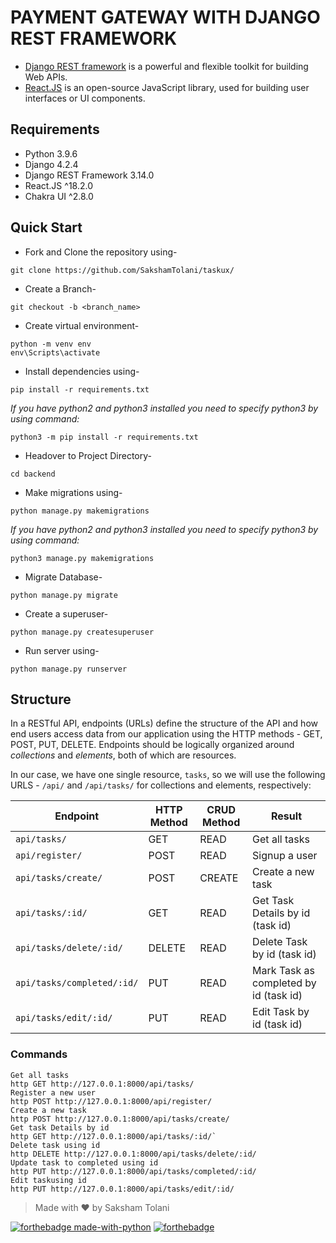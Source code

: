 # PAYMENT GATEWAY WITH DJANGO REST FRAMEWORK
- [Django REST framework](http://www.django-rest-framework.org/) is a powerful and flexible toolkit for building Web APIs.
- [React.JS](https://legacy.reactjs.org/) is an open-source JavaScript library, used for building user interfaces or UI components.

## Requirements
- Python 3.9.6
- Django 4.2.4
- Django REST Framework 3.14.0
- React.JS ^18.2.0
- Chakra UI ^2.8.0

## Quick Start

- Fork and Clone the repository using-
```
git clone https://github.com/SakshamTolani/taskux/
```
- Create a Branch- 
```
git checkout -b <branch_name>
```
- Create virtual environment-
```
python -m venv env
env\Scripts\activate
```
- Install dependencies using-
```
pip install -r requirements.txt
```
*If you have python2 and python3 installed you need to specify python3 by using command:*
```
python3 -m pip install -r requirements.txt
```

- Headover to Project Directory- 
```
cd backend
```
- Make migrations using-
```
python manage.py makemigrations
```
*If you have python2 and python3 installed you need to specify python3 by using command:*
```
python3 manage.py makemigrations
```

- Migrate Database-
```
python manage.py migrate
```
- Create a superuser-
```
python manage.py createsuperuser
```
- Run server using-
```
python manage.py runserver
```

## Structure
In a RESTful API, endpoints (URLs) define the structure of the API and how end users access data from our application using the HTTP methods - GET, POST, PUT, DELETE. Endpoints should be logically organized around _collections_ and _elements_, both of which are resources.

In our case, we have one single resource, `tasks`, so we will use the following URLS - `/api/` and `/api/tasks/` for collections and elements, respectively:

Endpoint |HTTP Method | CRUD Method | Result
-- | -- |-- |--
`api/tasks/` | GET | READ | Get all tasks
`api/register/` | POST | READ | Signup a user
`api/tasks/create/`| POST | CREATE | Create a new task
`api/tasks/:id/` | GET | READ | Get Task Details by id (task id)
`api/tasks/delete/:id/` | DELETE | READ | Delete Task by id (task id)
`api/tasks/completed/:id/` | PUT | READ | Mark Task as completed by id (task id)
`api/tasks/edit/:id/` | PUT | READ | Edit Task by id (task id)

### Commands
```
Get all tasks
http GET http://127.0.0.1:8000/api/tasks/
Register a new user
http POST http://127.0.0.1:8000/api/register/
Create a new task
http POST http://127.0.0.1:8000/api/tasks/create/ 
Get task Details by id
http GET http://127.0.0.1:8000/api/tasks/:id/`
Delete task using id
http DELETE http://127.0.0.1:8000/api/tasks/delete/:id/
Update task to completed using id
http PUT http://127.0.0.1:8000/api/tasks/completed/:id/
Edit taskusing id
http PUT http://127.0.0.1:8000/api/tasks/edit/:id/
```

> Made with ❤️ by Saksham Tolani




[![forthebadge made-with-python](http://ForTheBadge.com/images/badges/made-with-python.svg)](https://www.python.org/)  [![forthebadge](https://forthebadge.com/images/badges/built-with-love.svg)](https://forthebadge.com)


